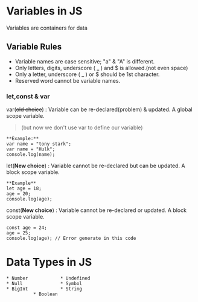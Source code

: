 # Variables in JS
Variables are containers for data


## Variable Rules 

* Variable names are case sensitive; "a" & "A" is different.
* Only letters, digits, underscore ( _ ) and $ is allowed.(not even space)
* Only a letter, underscore ( _ ) or $ should be 1st character.
* Reserved word cannot be variable names.

### let,const & var

var(~~old choice~~) : Variable can be re-declared(problem) & updated. A global scope variable.
>(but now we don't use var to define our variable)
```
**Example:** 
var name = "tony stark";
var name = "Hulk";
console.log(name);
```

let(**New choice**) : Variable cannot be re-declared but can be updated. A block scope variable.
```
**Example**
let age = 18;
age = 20;
console.log(age);
```

const(**New choice**) : Variable cannot be re-declared or updated. A block scope variable.
```
const age = 24;
age = 25;
console.log(age); // Error generate in this code
```

# Data Types in JS
```
* Number            * Undefined
* Null              * Symbol
* BigInt            * String
          * Boolean
```